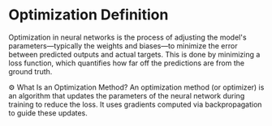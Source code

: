 # Optimization Definition

Optimization in neural networks is the process of adjusting the model's parameters—typically the weights and biases—to minimize the error between predicted outputs and actual targets. This is done by minimizing a loss function, which quantifies how far off the predictions are from the ground truth.

⚙️ What Is an Optimization Method?
An optimization method (or optimizer) is an algorithm that updates the parameters of the neural network during training to reduce the loss. It uses gradients computed via backpropagation to guide these updates.
